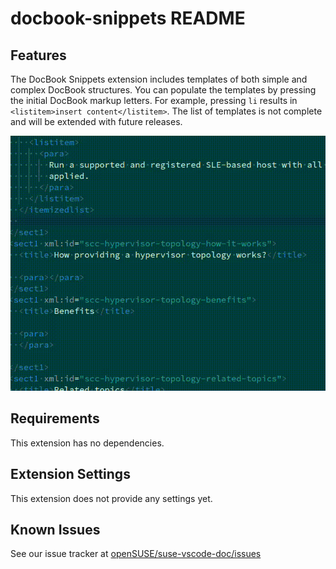# docbook-snippets README

## Features

The DocBook Snippets extension includes templates of both simple and complex DocBook structures.
You can populate the templates by pressing the initial DocBook markup letters. For example,
pressing `li` results in `<listitem>insert content</listitem>`. The list of templates is not complete and will be extended with future releases.

![Adding an itemized list.](https://github.com/openSUSE/suse-vscode-doc/blob/main/extensions/docbook-snippets/media/itemizedlist.gif)


## Requirements

This extension has no dependencies.

## Extension Settings

This extension does not provide any settings yet.

## Known Issues

See our issue tracker at [openSUSE/suse-vscode-doc/issues](https://github.com/openSUSE/suse-vscode-doc/issues)
